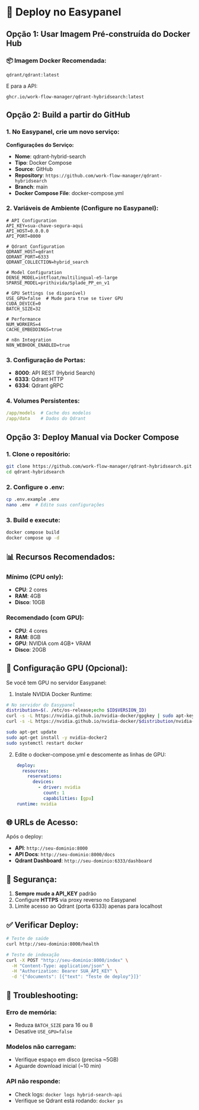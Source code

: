# 🚀 Deploy no Easypanel

## Opção 1: Usar Imagem Pré-construída do Docker Hub

### 📦 Imagem Docker Recomendada:
```
qdrant/qdrant:latest
```

E para a API:
```
ghcr.io/work-flow-manager/qdrant-hybridsearch:latest
```

## Opção 2: Build a partir do GitHub

### 1. No Easypanel, crie um novo serviço:

**Configurações do Serviço:**
- **Nome**: qdrant-hybrid-search
- **Tipo**: Docker Compose
- **Source**: GitHub
- **Repository**: `https://github.com/work-flow-manager/qdrant-hybridsearch`
- **Branch**: main
- **Docker Compose File**: docker-compose.yml

### 2. Variáveis de Ambiente (Configure no Easypanel):

```env
# API Configuration
API_KEY=sua-chave-segura-aqui
API_HOST=0.0.0.0
API_PORT=8000

# Qdrant Configuration  
QDRANT_HOST=qdrant
QDRANT_PORT=6333
QDRANT_COLLECTION=hybrid_search

# Model Configuration
DENSE_MODEL=intfloat/multilingual-e5-large
SPARSE_MODEL=prithivida/Splade_PP_en_v1

# GPU Settings (se disponível)
USE_GPU=false  # Mude para true se tiver GPU
CUDA_DEVICE=0
BATCH_SIZE=32

# Performance
NUM_WORKERS=4
CACHE_EMBEDDINGS=true

# n8n Integration
N8N_WEBHOOK_ENABLED=true
```

### 3. Configuração de Portas:

- **8000**: API REST (Hybrid Search)
- **6333**: Qdrant HTTP
- **6334**: Qdrant gRPC

### 4. Volumes Persistentes:

```yaml
/app/models  # Cache dos modelos
/app/data    # Dados do Qdrant
```

## Opção 3: Deploy Manual via Docker Compose

### 1. Clone o repositório:
```bash
git clone https://github.com/work-flow-manager/qdrant-hybridsearch.git
cd qdrant-hybridsearch
```

### 2. Configure o .env:
```bash
cp .env.example .env
nano .env  # Edite suas configurações
```

### 3. Build e execute:
```bash
docker compose build
docker compose up -d
```

## 📊 Recursos Recomendados:

### Mínimo (CPU only):
- **CPU**: 2 cores
- **RAM**: 4GB
- **Disco**: 10GB

### Recomendado (com GPU):
- **CPU**: 4 cores
- **RAM**: 8GB
- **GPU**: NVIDIA com 4GB+ VRAM
- **Disco**: 20GB

## 🔧 Configuração GPU (Opcional):

Se você tem GPU no servidor Easypanel:

1. Instale NVIDIA Docker Runtime:
```bash
# No servidor do Easypanel
distribution=$(. /etc/os-release;echo $ID$VERSION_ID)
curl -s -L https://nvidia.github.io/nvidia-docker/gpgkey | sudo apt-key add -
curl -s -L https://nvidia.github.io/nvidia-docker/$distribution/nvidia-docker.list | sudo tee /etc/apt/sources.list.d/nvidia-docker.list

sudo apt-get update
sudo apt-get install -y nvidia-docker2
sudo systemctl restart docker
```

2. Edite o docker-compose.yml e descomente as linhas de GPU:
```yaml
    deploy:
      resources:
        reservations:
          devices:
            - driver: nvidia
              count: 1
              capabilities: [gpu]
    runtime: nvidia
```

## 🌐 URLs de Acesso:

Após o deploy:
- **API**: `http://seu-dominio:8000`
- **API Docs**: `http://seu-dominio:8000/docs`
- **Qdrant Dashboard**: `http://seu-dominio:6333/dashboard`

## 🔐 Segurança:

1. **Sempre mude a API_KEY** padrão
2. Configure **HTTPS** via proxy reverso no Easypanel
3. Limite acesso ao Qdrant (porta 6333) apenas para localhost

## ✅ Verificar Deploy:

```bash
# Teste de saúde
curl http://seu-dominio:8000/health

# Teste de indexação
curl -X POST "http://seu-dominio:8000/index" \
  -H "Content-Type: application/json" \
  -H "Authorization: Bearer SUA_API_KEY" \
  -d '{"documents": [{"text": "Teste de deploy"}]}'
```

## 🐛 Troubleshooting:

### Erro de memória:
- Reduza `BATCH_SIZE` para 16 ou 8
- Desative `USE_GPU=false`

### Modelos não carregam:
- Verifique espaço em disco (precisa ~5GB)
- Aguarde download inicial (~10 min)

### API não responde:
- Check logs: `docker logs hybrid-search-api`
- Verifique se Qdrant está rodando: `docker ps`